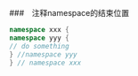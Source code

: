 ###　注释namespace的结束位置
```c++
namespace xxx {
namespace yyy {
// do something
} //namespace yyy
} // namespace xxx
```
